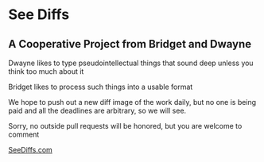 # See Diffs

## A Cooperative Project from Bridget and Dwayne

Dwayne likes to type pseudointellectual things that sound deep unless you think too much about it

Bridget likes to process such things into a usable format

We hope to push out a new diff image of the work daily, but no one is being paid and all the deadlines are arbitrary, so we will see.  

Sorry, no outside pull requests will be honored, but you are welcome to comment  

[SeeDiffs.com](https://SeeDiffs.com)